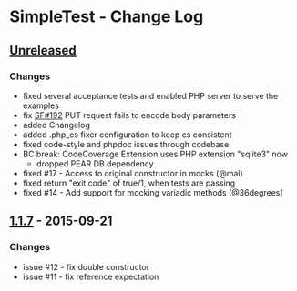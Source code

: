 # SimpleTest - Change Log

## [Unreleased]
### Changes
* fixed several acceptance tests and enabled PHP server to serve the examples
* fix [SF#192](http://sourceforge.net/p/simpletest/bugs/192/) PUT request fails to encode body parameters
* added Changelog
* added .php_cs fixer configuration to keep cs consistent
* fixed code-style and phpdoc issues through codebase
* BC break: CodeCoverage Extension uses PHP extension "sqlite3" now
  - dropped PEAR DB dependency
* fixed #17 - Access to original constructor in mocks (@mal)
* fixed return "exit code" of true/1, when tests are passing
* fixed #14 - Add support for mocking variadic methods (@36degrees)

## [1.1.7] - 2015-09-21
### Changes
* issue #12 - fix double constructor
* issue #11 - fix reference expectation

[Unreleased]: https://github.com/simpletest/simpletest/v1.1.7...HEAD
[1.1.7]: https://github.com/simpletest/simpletest/v1.1.7...v1.1.6
